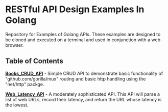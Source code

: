 # RESTful API Design Examples In Golang
Repository for Examples of Golang APIs. These examples are designed to be cloned and executed on a terminal and used in conjunction with a web browser.

## Table of Contents

<b><a href="https://github.com/excircle/golang_apis/tree/master/books_CRUD_API">Books_CRUD_API</a></b> - Simple CRUD API to demonstrate basic functionality of "github.com/gorilla/mux" routing and basic http handling using the "net/http" packge.

<b><a href="https://github.com/excircle/golang_apis/tree/master/web_latency_API">Web_Latency_API</a></b> - A moderately sophisticated API. This API will parse a list of web URLs, record their latency, and return the URL whose latency is the lowest.